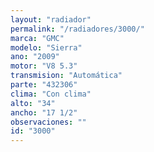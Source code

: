 ```yaml
---
layout: "radiador"
permalink: "/radiadores/3000/"
marca: "GMC"
modelo: "Sierra"
ano: "2009"
motor: "V8 5.3"
transmision: "Automática"
parte: "432306"
clima: "Con clima"
alto: "34"
ancho: "17 1/2"
observaciones: ""
id: "3000"
---
```



